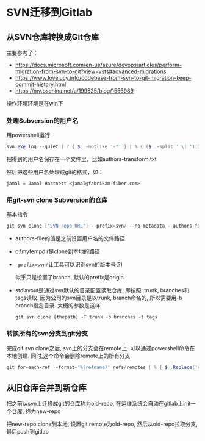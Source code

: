 # SVN迁移到Gitlab

## 从SVN仓库转换成Git仓库

主要参考了：

- https://docs.microsoft.com/en-us/azure/devops/articles/perform-migration-from-svn-to-git?view=vsts#advanced-migrations
- https://www.lovelucy.info/codebase-from-svn-to-git-migration-keep-commit-history.html
- https://my.oschina.net/u/199525/blog/1556989

操作环境环境是在win下

### 处理Subversion的用户名

用powershell运行

```powershell
svn.exe log --quiet | ? { $_ -notlike '-*' } | % { ($_ -split ' \| ')[1] } | Select-Object -Unique
```

把得到的用户名保存在一个文件里，比如authors-transform.txt

然后把这些用户名处理成git的格式，如：

`jamal = Jamal Hartnett <jamal@fabrikam-fiber.com>`

### 用git-svn clone Subversion的仓库

基本指令

```powershell
git svn clone ["SVN repo URL"] --prefix=svn/ --no-metadata --authors-file "authors-transform.txt" --stdlayout c:\mytempdir
```

- authors-file的值是之前设置用户名的文件路径

- c:\mytempdir是clone到本地的路径

- `-prefix=svn/`让工具可以识别svn的版本号(?)

  似乎只是设置了branch, 默认的prefix是origin

- stdlayout是通过svn默认的目录配置读取仓库, 即按照: trunk, branches和tags读取. 因为公司的svn目录是以trunk, branch命名的, 所以需要用-b branch指定目录. 大概的参数是这样

  `git svn clone [thepath] -T trunk -b branches -t tags`

### 转换所有的svn分支到git分支

完成git svn clone之后, svn上的分支会在remote上. 可以通过powershell命令在本地创建. 同时,这个命令会删除remote上的所有分支.

```powershell
git for-each-ref --format='%(refname)' refs/remotes | % { $_.Replace('refs/remotes/','') } | % { git branch "$_" "refs/remotes/$_"; git branch -r -d "$_"; }
```

## 从旧仓库合并到新仓库

把之前从svn上迁移成git的仓库称为old-repo, 在运维系统会自动在gitlab上init一个仓库, 称为new-repo

把new-repo clone到本地, 设置git remote为old-repo, 然后从old-repo拉取分支, 最后push到gitlab



